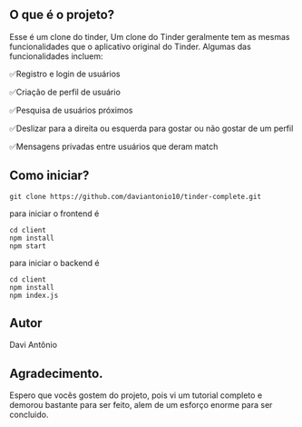 ## O que é o projeto?
Esse é um clone do tinder, Um clone do Tinder geralmente tem as mesmas funcionalidades que o aplicativo original do Tinder. Algumas das funcionalidades incluem:

✅Registro e login de usuários

✅Criação de perfil de usuário

✅Pesquisa de usuários próximos

✅Deslizar para a direita ou esquerda para gostar ou não gostar de um perfil

✅Mensagens privadas entre usuários que deram match

## Como iniciar?

    git clone https://github.com/daviantonio10/tinder-complete.git
para iniciar o frontend é

    cd client
    npm install
    npm start
para iniciar o backend é

    cd client
    npm install
    npm index.js
## Autor
Davi Antônio
## Agradecimento.
Espero que vocês gostem do projeto, pois vi um tutorial completo e demorou bastante para ser feito, alem de um esforço enorme para ser concluido.
    
